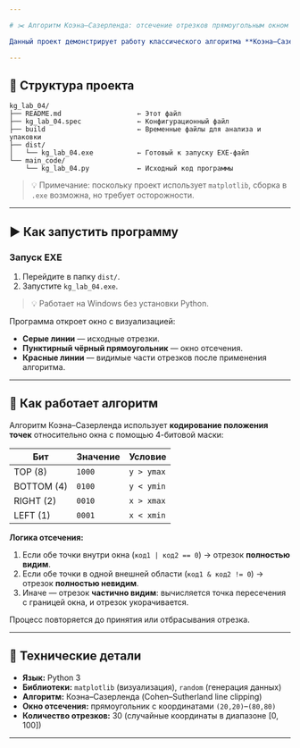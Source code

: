 ```yaml
---

# ✂️ Алгоритм Коэна–Сазерленда: отсечение отрезков прямоугольным окном

Данный проект демонстрирует работу классического алгоритма **Коэна–Сазерленда** для отсечения отрезков относительно прямоугольного окна на плоскости. Программа генерирует случайные отрезки, применяет алгоритм и визуализирует результат: исходные отрезки — серым, видимые части — красным.

---
```


## 📁 Структура проекта

```
kg_lab_04/
├── README.md                   ← Этот файл
├── kg_lab_04.spec              ← Конфигурационный файл
├── build                       ← Временные файлы для анализа и упаковки
├── dist/                       
│   └── kg_lab_04.exe           ← Готовый к запуску EXE-файл
└── main_code/                  
    └── kg_lab_04.py            ← Исходный код программы
```

> 💡 Примечание: поскольку проект использует `matplotlib`, сборка в `.exe` возможна, но требует осторожности.

---

## ▶️ Как запустить программу

### Запуск EXE 
1. Перейдите в папку `dist/`.
2. Запустите `kg_lab_04.exe`.

> 💡 Работает на Windows без установки Python.

Программа откроет окно с визуализацией:
- **Серые линии** — исходные отрезки.
- **Пунктирный чёрный прямоугольник** — окно отсечения.
- **Красные линии** — видимые части отрезков после применения алгоритма.

---

## 🧠 Как работает алгоритм

Алгоритм Коэна–Сазерленда использует **кодирование положения точек** относительно окна с помощью 4-битовой маски:

| Бит | Значение | Условие |
|-----|--------|--------|
| TOP (8)    | `1000` | `y > ymax` |
| BOTTOM (4) | `0100` | `y < ymin` |
| RIGHT (2)  | `0010` | `x > xmax` |
| LEFT (1)   | `0001` | `x < xmin` |

**Логика отсечения:**
1. Если обе точки внутри окна (`код1 | код2 == 0`) → отрезок **полностью видим**.
2. Если обе точки в одной внешней области (`код1 & код2 != 0`) → отрезок **полностью невидим**.
3. Иначе — отрезок **частично видим**: вычисляется точка пересечения с границей окна, и отрезок укорачивается.

Процесс повторяется до принятия или отбрасывания отрезка.

---

## 📌 Технические детали

- **Язык:** Python 3
- **Библиотеки:** `matplotlib` (визуализация), `random` (генерация данных)
- **Алгоритм:** Коэна–Сазерленда (Cohen–Sutherland line clipping)
- **Окно отсечения:** прямоугольник с координатами `(20,20)`–`(80,80)`
- **Количество отрезков:** 30 (случайные координаты в диапазоне [0, 100])

---
